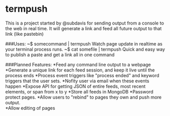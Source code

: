 # termpush
This is a project started by @subdavis for sending output from a console to the web in real time.  It will generate a link and feed all future output to that link (like pastebin)

###Uses:
~$ somecommand | termpush 
Watch page update in realtime as your terminal process runs.
~$ cat somefile | termpush 
Quick and easy way to publish a paste and get a link all in one command

###Planned Features:
*Feed any command line output to a webpage
*Generate a unique link for each feed session, and keep it live until the process ends
*Process event triggers like "process ended" and keyword triggers that the user sets.
*Nofity user via email when these events happen
*Expose API for getting JSON of entire feeds, most recent elements, or span from x to y
*Store all feeds in MongoDB
*Password protect pages.
*Allow users to "rebind" to pages they own and push more output.  
*Allow editing of pages
